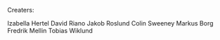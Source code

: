 


Creaters:

Izabella Hertel
David Riano
Jakob Roslund
Colin Sweeney
Markus Borg
Fredrik Mellin
Tobias Wiklund

